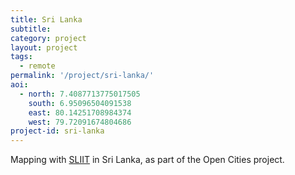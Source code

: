 ```yaml
---
title: Sri Lanka
subtitle: 
category: project
layout: project
tags:
  - remote
permalink: '/project/sri-lanka/'
aoi:
  - north: 7.4087713775017505
    south: 6.95096504091538
    east: 80.14251708984374
    west: 79.72091674804686
project-id: sri-lanka
---
```


Mapping with <a href="http://www.sliit.lk/">SLIIT</a> in Sri Lanka, as part of the Open Cities project.
